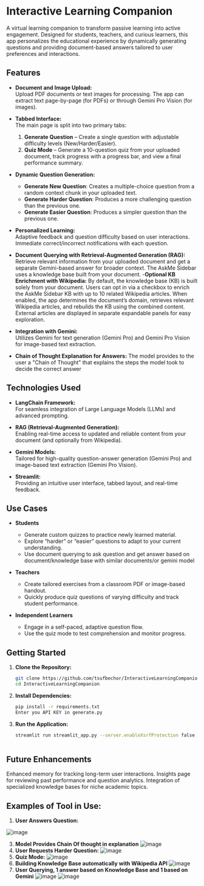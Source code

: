 
# Interactive Learning Companion

A virtual learning companion to transform passive learning into active engagement. Designed for students, teachers, and curious learners, this app personalizes the educational experience by dynamically generating questions and providing document-based answers tailored to user preferences and interactions.

## Features

- **Document and Image Upload:**  
  Upload PDF documents or text images for processing. The app can extract text page-by-page (for PDFs) or through Gemini Pro Vision (for images).

- **Tabbed Interface:**  
  The main page is split into two primary tabs:  
  1. **Generate Question** – Create a single question with adjustable difficulty levels (New/Harder/Easier).  
  2. **Quiz Mode** – Generate a 10-question quiz from your uploaded document, track progress with a progress bar, and view a final performance summary.

- **Dynamic Question Generation:**  
  - **Generate New Question**: Creates a multiple-choice question from a random context chunk in your uploaded text.  
  - **Generate Harder Question**: Produces a more challenging question than the previous one.  
  - **Generate Easier Question**: Produces a simpler question than the previous one.  

- **Personalized Learning:**  
  Adaptive feedback and question difficulty based on user interactions. Immediate correct/incorrect notifications with each question.

- **Document Querying with Retrieval-Augmented Generation (RAG):**  
  Retrieve relevant information from your uploaded document and get a separate Gemini-based answer for broader context.
  The AskMe Sidebar uses a knowledge base built from your document.
-**Optional KB Enrichment with Wikipedia:**
  By default, the knowledge base (KB) is built solely from your document. Users can opt in via a checkbox to enrich the AskMe Sidebar KB with up to 10 related Wikipedia articles. When enabled, the app determines the document’s domain, retrieves relevant Wikipedia articles, and rebuilds the KB using the combined content. External articles are displayed in separate expandable panels for easy exploration.
- **Integration with Gemini:**  
  Utilizes Gemini for text generation (Gemini Pro) and Gemini Pro Vision for image-based text extraction.
- **Chain of Thought Explanation for Answers:**
  The model provides to the user a "Chain of Thought" that explains the steps the model took to decide the correct answer
## Technologies Used

- **LangChain Framework:**  
  For seamless integration of Large Language Models (LLMs) and advanced prompting.
  
- **RAG (Retrieval-Augmented Generation):**  
  Enabling real-time access to updated and reliable content from your document (and optionally from Wikipedia).

- **Gemini Models:**  
  Tailored for high-quality question-answer generation (Gemini Pro) and image-based text extraction (Gemini Pro Vision).

- **Streamlit:**  
  Providing an intuitive user interface, tabbed layout, and real-time feedback.

## Use Cases

- **Students**  
  - Generate custom quizzes to practice newly learned material.  
  - Explore “harder” or “easier” questions to adapt to your current understanding.
  - Use document querying to ask question and get answer based on document/knowledge base with similar documents/or gemini model

- **Teachers**  
  - Create tailored exercises from a classroom PDF or image-based handout.  
  - Quickly produce quiz questions of varying difficulty and track student performance.

- **Independent Learners**  
  - Engage in a self-paced, adaptive question flow.  
  - Use the quiz mode to test comprehension and monitor progress.
## Getting Started

1. **Clone the Repository:**  
   ```bash
   git clone https://github.com/tsufbechor/InteractiveLearningCompanion.git
   cd InteractiveLearningCompanion

2. **Install Dependencies:**
   ```bash
   pip install -r requirements.txt
   Enter you API KEY in generate.py
3. **Run the Application:**
   ```bash
   streamlit run streamlit_app.py --server.enableXsrfProtection false



## Future Enhancements
Enhanced memory for tracking long-term user interactions.
Insights page for reviewing past performance and question analytics.
Integration of specialized knowledge bases for niche academic topics.


## Examples of Tool in Use:

1. **User Answers Question:**
   
![image](https://github.com/user-attachments/assets/0920530b-d2fe-42ee-b45a-3aa9f1f6014d)

3. **Model Provides Chain Of thought in explanation**
![image](https://github.com/user-attachments/assets/e9324879-7852-4aa7-87f7-388c4142485c)
4. **User Requests Harder Question:**
   ![image](https://github.com/user-attachments/assets/06020f55-6f1c-444b-9e65-eed3f5dd8206)
5. **Quiz Mode:**
   ![image](https://github.com/user-attachments/assets/ce6b72b3-1e03-41d2-a3b3-e9d3be653caa)
6. **Building Knowledge Base automatically with Wikipedia API**
   ![image](https://github.com/user-attachments/assets/05c14161-fe84-4b6e-ae19-3764fefa22e9)
7. **User Querying, 1 answer based on Knowledge Base and 1 based on Gemini**
   ![image](https://github.com/user-attachments/assets/bfed2371-ef02-4a7d-a5a5-0e02da04906b)
   ![image](https://github.com/user-attachments/assets/76406456-8aeb-4c2e-ab9a-c2fafe54fce9)
